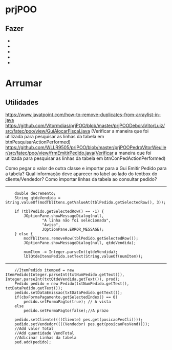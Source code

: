 # prjPOO


## Fazer
-
-
-
-
-

# Arrumar


## Utilidades
https://www.javatpoint.com/how-to-remove-duplicates-from-arraylist-in-java
https://github.com/Vitormdias/prjPOO/blob/master/prjPOODeboraVitorLuiz/src/fatec/poo/view/GuiAlocarFiscal.java (Verificar a maneira que foi utilizada para pesquisar as linhas da tabela em btnPesquisarActionPerformed)
https://github.com/WLLR9505/prjPOO/blob/master/prjPOOPedroVitorWeuller/src/fatec/poo/view/frmEmitirPedido.java(Verificar a maneira que foi utilzada para pesquisar as linhas da tabela em btnConPedActionPerformed)

Como pegar o valor de outra classe e importar para a Gui Emitir Pedido para a tabela?
Qual informação deve aparecer no label ao lado do textbox do cliente/Vendedor?
Como importar linhas da tabela ao consultar pedido?


---------------------------------------------------------------------
        double decremento;
        String qtdeVendida = String.valueOf(modTblItens.getValueAt(tblPedido.getSelectedRow(), 3));

        if (tblPedido.getSelectedRow() == -1) {
            JOptionPane.showMessageDialog(null,
                    "A linha não foi selecionada",
                    "Aviso",
                    JOptionPane.ERROR_MESSAGE);
        } else {
            modTblItens.removeRow(tblPedido.getSelectedRow());
            JOptionPane.showMessageDialog(null, qtdeVendida);

            numItem -= Integer.parseInt(qtdeVendida);
            lblQtdeItensPedido.setText(String.valueOf(numItem));

------------------------------------------------------------
        //ItemPedido itemped = new ItemPedido(Integer.parseInt(txtNumPedido.getText()), Integer.parseInt(txtQtdeVendida.getText()), prod);
        Pedido pedido = new Pedido(txtNumPedido.getText(), txtDataPedido.getText());
        pedido.setDataEmissao(txtDataPedido.getText());
        if(cbxFormaPagamento.getSelectedIndex() == 0)
            pedido.setFormaPagto(true); // A vista
        else
            pedido.setFormaPagto(false);//A prazo
        
        pedido.setCliente((((Cliente) pes.get(posicaoPesCli))));
        pedido.setVendedor((((Vendedor) pes.get(posicaoPesVend))));
        //Add valor Total
        //Add quantidade VendTotal
        //Adicinar Linhas da tabela
        ped.add(pedido);
